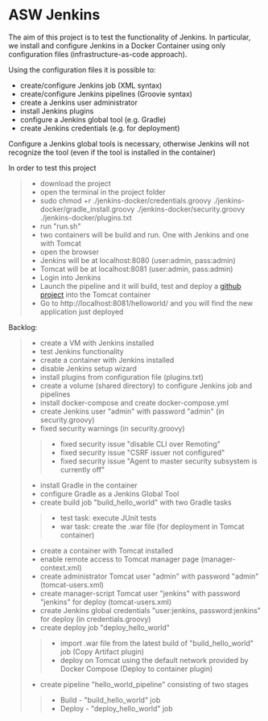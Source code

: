 # ASW Jenkins
The aim of this project is to test the functionality of Jenkins.
In particular, we install and configure Jenkins in a Docker Container using only configuration files (infrastructure-as-code approach).


Using the configuration files it is possible to:
* create/configure Jenkins job (XML syntax)
* create/configure Jenkins pipelines (Groovie syntax)
* create a Jenkins user administrator
* install Jenkins plugins
* configure a Jenkins global tool (e.g. Gradle)
* create Jenkins credentials (e.g. for deployment)

Configure a Jenkins global tools is necessary, otherwise Jenkins will not recognize the tool (even if the tool is installed in the container)

In order to test this project 
> - download the project
> - open the terminal in the project folder
> - sudo chmod +r ./jenkins-docker/credentials.groovy ./jenkins-docker/gradle_install.groovy ./jenkins-docker/security.groovy ./jenkins-docker/plugins.txt
> - run "run.sh"
> - two containers will be build and run. One with Jenkins and one with Tomcat
> - open the browser
> - Jenkins will be at localhost:8080 (user:admin, pass:admin)
> - Tomcat will be at localhost:8081 (user:admin, pass:admin)
> - Login into Jenkins
> - Launch the pipeline and it will build, test and deploy a [github project](https://github.com/victormax94/asw_webapp) into the Tomcat container
> - Go to http://localhost:8081/helloworld/ and you will find the new application just deployed


Backlog:
> - create a VM with Jenkins installed
> - test Jenkins functionality
> - create a container with Jenkins installed
> - disable Jenkins setup wizard
> - install plugins from configuration file (plugins.txt)
> - create a volume (shared directory) to configure Jenkins job and pipelines
> - install docker-compose and create docker-compose.yml
> - create Jenkins user "admin" with password "admin" (in security.groovy)
> - fixed security warnings (in security.groovy)
> > - fixed security issue "disable CLI over Remoting"
> > - fixed security issue "CSRF issuer not configured"
> > - fixed security issue "Agent to master security subsystem is currently off"
> - install Gradle in the container
> - configure Gradle as a Jenkins Global Tool
> - create build job "build_hello_world" with two Gradle tasks
> > - test task: execute JUnit tests
> > - war task: create the .war file (for deployment in Tomcat container)
> - create a container with Tomcat installed
> - enable remote access to Tomcat manager page (manager-context.xml)
> - create administrator Tomcat user "admin" with password "admin"	(tomcat-users.xml)
> - create manager-script Tomcat user "jenkins" with password "jenkins" for deploy (tomcat-users.xml)
> - create Jenkins global credentials "user:jenkins, password:jenkins" for deploy (in credentials.groovy)
> - create deploy job "deploy_hello_world" 
> > - import .war file from the latest build of "build_hello_world" job (Copy Artifact plugin)
> > - deploy on Tomcat using the default network provided by Docker Compose (Deploy to container plugin)
> - create pipeline "hello_world_pipeline" consisting of two stages
> > - Build - "build_hello_world" job
> > - Deploy - "deploy_hello_world" job
